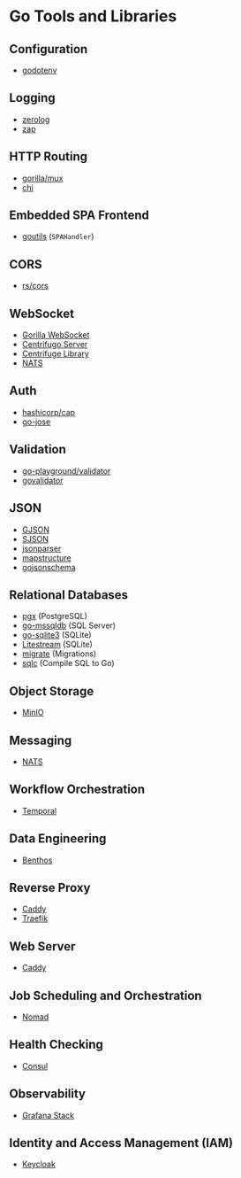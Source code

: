 # Go Tools and Libraries

## Configuration

- [godotenv](https://github.com/joho/godotenv)

## Logging

- [zerolog](https://github.com/rs/zerolog)
- [zap](https://github.com/uber-go/zap)

## HTTP Routing

- [gorilla/mux](https://github.com/gorilla/mux)
- [chi](https://go-chi.io/)

## Embedded SPA Frontend

- [goutils](https://github.com/heikkilamarko/goutils) (`SPAHandler`)

## CORS

- [rs/cors](https://github.com/rs/cors)

## WebSocket

- [Gorilla WebSocket](https://github.com/gorilla/websocket)
- [Centrifugo Server](https://centrifugal.dev/)
- [Centrifuge Library](https://github.com/centrifugal/centrifuge)
- [NATS](https://nats.io/)

## Auth

- [hashicorp/cap](https://github.com/hashicorp/cap)
- [go-jose](https://github.com/go-jose/go-jose)

## Validation

- [go-playground/validator](https://github.com/go-playground/validator)
- [govalidator](https://github.com/asaskevich/govalidator)

## JSON

- [GJSON](https://github.com/tidwall/gjson)
- [SJSON](https://github.com/tidwall/sjson)
- [jsonparser](https://github.com/buger/jsonparser)
- [mapstructure](https://github.com/mitchellh/mapstructure)
- [gojsonschema](https://github.com/xeipuuv/gojsonschema)

## Relational Databases

- [pgx](https://github.com/jackc/pgx) (PostgreSQL)
- [go-mssqldb](https://github.com/denisenkom/go-mssqldb) (SQL Server)
- [go-sqlite3](https://github.com/mattn/go-sqlite3) (SQLite)
- [Litestream](https://litestream.io/) (SQLite)
- [migrate](https://github.com/golang-migrate/migrate) (Migrations)
- [sqlc](https://sqlc.dev/) (Compile SQL to Go)

## Object Storage

- [MinIO](https://min.io/)

## Messaging

- [NATS](https://nats.io/)

## Workflow Orchestration

- [Temporal](https://temporal.io/)

## Data Engineering

- [Benthos](https://www.benthos.dev/)

## Reverse Proxy

- [Caddy](https://caddyserver.com/)
- [Traefik](https://traefik.io/traefik/)

## Web Server

- [Caddy](https://caddyserver.com/)

## Job Scheduling and Orchestration

- [Nomad](https://www.nomadproject.io/)

## Health Checking

- [Consul](https://www.consul.io/)

## Observability

- [Grafana Stack](https://grafana.com/)

## Identity and Access Management (IAM)

- [Keycloak](https://www.keycloak.org/)
